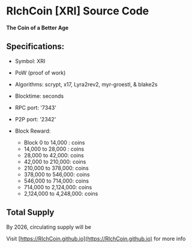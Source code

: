 RIchCoin [XRI] Source Code
================================
**The Coin of a Better Age**

Specifications:
--------------

* Symbol: XRI
* PoW (proof of work)
* Algorithms: scrypt, x17, Lyra2rev2, myr-groestl, & blake2s
* Blocktime: <to be confirmed> seconds
* RPC port: '7343'
* P2P port: '2342'

* Block Reward: 
  * Block 0 to 14,000 : <to be confirmed> coins
  * 14,000 to 28,000 : <to be confirmed> coins
  * 28,000 to 42,000: <to be confirmed> coins
  * 42,000 to 210,000: <to be confirmed> coins
  * 210,000 to 378,000: <to be confirmed> coins
  * 378,000 to 546,000: <to be confirmed> coins
  * 546,000 to 714,000: <to be confirmed> coins
  * 714,000 to 2,124,000: <to be confirmed> coins
  * 2,124,000 to 4,248,000: <to be confirmed> coins

Total Supply
------------
By 2026, circulating supply will be <to be confirmed>

Visit [https://RIchCoin.github.io](https://RIchCoin.github.io) for more info
